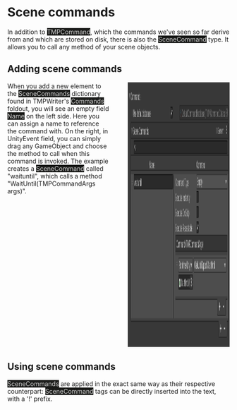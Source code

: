 # Scene commands
In addition to <mark style="color: lightgray; background-color: #191a18">TMPCommand</mark>, which the commands we've seen so far derive from and which are stored on disk, there is also the <mark style="color: lightgray; background-color: #191a18">SceneCommand</mark> type.
It allows you to call any method of your scene objects.

<style>
    .my-grid {
    display: grid;
    grid-template-columns: repeat(2, 1fr);
    grid-column-gap:3em;
    }
</style>

## Adding scene commands
<div class="my-grid">
<div>
When you add a new element to the <mark style="color: lightgray; background-color: #191a18">SceneCommands</mark> dictionary found in TMPWriter's <mark style="color: lightgray; background-color: #191a18">Commands</mark> foldout, you will see  
an empty field <mark style="color: lightgray; background-color: #191a18">Name</mark> on the left side. Here you can assign a name to reference the command with.  
On the right, in UnityEvent field, you can simply drag any GameObject and choose the method to call when this command is invoked.  
The example creates a <mark style="color: lightgray; background-color: #191a18">SceneCommand</mark> called "waituntil", which calls a method "WaitUntil(TMPCommandArgs args)".
</div>
<div>
<img src="../images/scenecommandexampl.png" alt="SceneCommand example" width="500" height="600">
</div>
</div>

## Using scene commands
<mark style="color: lightgray; background-color: #191a18">SceneCommands</mark> are applied in the exact same way as their respective counterpart: <mark style="color: lightgray; background-color: #191a18">SceneCommand</mark> tags can be directly inserted into the text, with a '!' prefix.